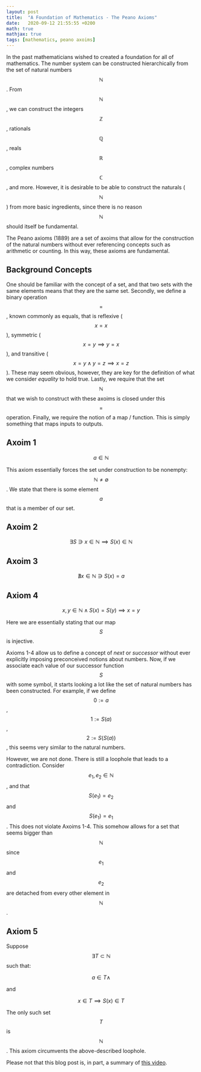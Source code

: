 ```yaml
---
layout: post
title:  "A Foundation of Mathematics - The Peano Axioms"
date:   2020-09-12 21:55:55 +0200
math: true
mathjax: true
tags: [mathematics, peano axoims]
---
```


In the past mathematicians wished to created a foundation for all of mathematics. The number system can be constructed hierarchically from the set of natural numbers $$ \mathbb{N} $$. From $$ \mathbb{N} $$, we can construct the integers $$ \mathbb{Z} $$, rationals $$ \mathbb{Q} $$, reals $$ \mathbb{R} $$, complex numbers $$ \mathbb{C} $$, and more. However, it is desirable to be able to construct the naturals ($$ \mathbb{N} $$) from more basic ingredients, since there is no reason $$ \mathbb{N} $$ should itself be fundamental.

The Peano axioms (1889) are a set of axoims that allow for the construction of the natural numbers without ever referencing concepts such as arithmetic or counting. In this way, these axioms are fundamental.

## Background Concepts

One should be familiar with the concept of a set, and that two sets with the same elements means that they are the same set. Secondly, we define a binary operation $$ = $$, known commonly as equals, that is reflexive ($$ x=x $$), symmetric ($$ x=y \implies y=x $$), and transitive ($$ x=y \wedge y=z \implies x=z $$). These may seem obvious, however, they are key for the definition of what we consider *equality* to hold true. Lastly, we require that the set $$ \mathbb{N} $$ that we wish to construct with these axoims is closed under this $$ = $$ operation. Finally, we require the notion of a map / function. This is simply something that maps inputs to outputs.

## Axoim 1

$$ a \in \mathbb{N} $$

This axiom essentially forces the set under construction to be nonempty: $$ \mathbb{N} \neq \emptyset $$. We state that there is some element $$ a $$ that is a member of our set.

## Axoim 2

$$ \exists S \ni x \in \mathbb{N} \implies S(x) \in \mathbb{N} $$

## Axoim 3

$$ \nexists x \in \mathbb{N} \ni S(x) = a $$

## Axiom 4

$$ x, y \in \mathbb{N} \wedge S(x) = S(y) \implies x=y $$

Here we are essentially stating that our map $$ S $$ is injective.

Axioms 1-4 allow us to define a concept of *next* or *successor* without ever explicitly imposing preconceived notions about numbers. Now, if we associate each value of our successor function $$ S $$ with some symbol, it starts looking a lot like the set of natural numbers has been constructed. For example, if we define $$ 0 := a $$, $$ 1 := S(a) $$, $$ 2 := S(S(a)) $$, this seems very similar to the natural numbers.

However, we are not done. There is still a loophole that leads to a contradiction. Consider $$ e_1, e_2 \in \mathbb{N} $$, and that $$ S(e_1) = e_2 $$ and $$ S(e_1) = e_1 $$. This does not violate Axoims 1-4. This somehow allows for a set that seems bigger than $$ \mathbb{N} $$ since $$ e_1 $$ and $$ e_2 $$ are detached from every other element in $$ \mathbb{N} $$.

## Axiom 5

Suppose $$ \exists T \subset \mathbb{N} $$ such that:

$$ a \in T \wedge $$

and

$$ x \in T \implies S(x) \in T $$

The only such set $$ T $$ is $$ \mathbb{N} $$. This axiom circumvents the above-described loophole.

Please not that this blog post is, in part, a summary of [this video](https://www.youtube.com/watch?v=3gBoP8jZ1Is).